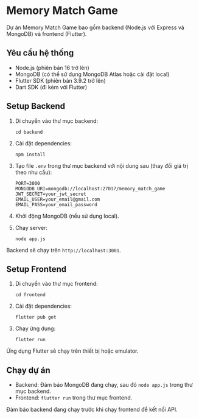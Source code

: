 # Memory Match Game

Dự án Memory Match Game bao gồm backend (Node.js với Express và MongoDB) và frontend (Flutter).

## Yêu cầu hệ thống

-   Node.js (phiên bản 16 trở lên)
-   MongoDB (có thể sử dụng MongoDB Atlas hoặc cài đặt local)
-   Flutter SDK (phiên bản 3.9.2 trở lên)
-   Dart SDK (đi kèm với Flutter)

## Setup Backend

1. Di chuyển vào thư mục backend:

    ```
    cd backend
    ```

2. Cài đặt dependencies:

    ```
    npm install
    ```

3. Tạo file `.env` trong thư mục backend với nội dung sau (thay đổi giá trị theo nhu cầu):

    ```
    PORT=3000
    MONGODB_URI=mongodb://localhost:27017/memory_match_game
    JWT_SECRET=your_jwt_secret
    EMAIL_USER=your_email@gmail.com
    EMAIL_PASS=your_email_password
    ```

4. Khởi động MongoDB (nếu sử dụng local).

5. Chạy server:
    ```
    node app.js
    ```

Backend sẽ chạy trên `http://localhost:3001`.

## Setup Frontend

1. Di chuyển vào thư mục frontend:

    ```
    cd frontend
    ```

2. Cài đặt dependencies:

    ```
    flutter pub get
    ```

3. Chạy ứng dụng:
    ```
    flutter run
    ```

Ứng dụng Flutter sẽ chạy trên thiết bị hoặc emulator.

## Chạy dự án

-   Backend: Đảm bảo MongoDB đang chạy, sau đó `node app.js` trong thư mục backend.
-   Frontend: `flutter run` trong thư mục frontend.

Đảm bảo backend đang chạy trước khi chạy frontend để kết nối API.
